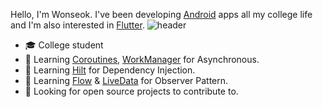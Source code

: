   Hello, I'm Wonseok. I've been developing [Android](https://developer.android.com/) apps all my college life and I'm also interested in [Flutter](https://flutter.dev/).
![header](https://capsule-render.vercel.app/api?type=rect&color=gradient&height=1)
- :mortar_board: College student
- 🌱 Learning [Coroutines](https://developer.android.com/kotlin/coroutines), [WorkManager](https://developer.android.com/topic/libraries/architecture/workmanager/basics) for Asynchronous.
- 🌱 Learning [Hilt](https://developer.android.com/training/dependency-injection/hilt-android) for Dependency Injection.
- 🌱 Learning [Flow](https://developer.android.com/kotlin/flow) & [LiveData](https://developer.android.com/topic/libraries/architecture/livedata) for Observer Pattern. 
- 🤔 Looking for open source projects to contribute to.
